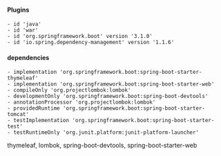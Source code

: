 #### Plugins
	- id 'java'
	- id 'war'
	- id 'org.springframework.boot' version '3.1.0'
	- id 'io.spring.dependency-management' version '1.1.6'

 
#### dependencies 
	- implementation 'org.springframework.boot:spring-boot-starter-thymeleaf'
	- implementation 'org.springframework.boot:spring-boot-starter-web'
	- compileOnly 'org.projectlombok:lombok'
	- developmentOnly 'org.springframework.boot:spring-boot-devtools'
	- annotationProcessor 'org.projectlombok:lombok'
	- providedRuntime 'org.springframework.boot:spring-boot-starter-tomcat'
	- testImplementation 'org.springframework.boot:spring-boot-starter-test'
	- testRuntimeOnly 'org.junit.platform:junit-platform-launcher'

thymeleaf, lombok, spring-boot-devtools, spring-boot-starter-web
